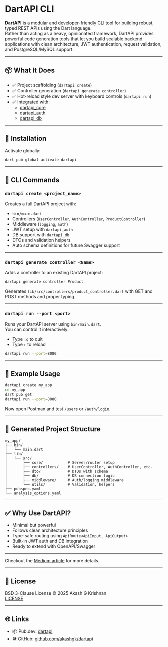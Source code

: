# DartAPI CLI

**DartAPI** is a modular and developer-friendly CLI tool for building robust, typed REST APIs using the Dart language.  
Rather than acting as a heavy, opinionated framework, DartAPI provides powerful code generation tools that let you build scalable backend applications with clean architecture, JWT authentication, request validation, and PostgreSQL/MySQL support.

---

## 📦 What It Does

- ✅ Project scaffolding (`dartapi create`)
- ✅ Controller generation (`dartapi generate controller`)
- ✅ Hot-reload style dev server with keyboard controls (`dartapi run`)
- ✅ Integrated with:
  - [dartapi_core](https://pub.dev/packages/dartapi_core)
  - [dartapi_auth](https://pub.dev/packages/dartapi_auth)
  - [dartapi_db](https://pub.dev/packages/dartapi_db)

---

## 🚀 Installation

Activate globally:

```bash
dart pub global activate dartapi
```

---

## 📁 CLI Commands

### `dartapi create <project_name>`

Creates a full DartAPI project with:
- `bin/main.dart`
- Controllers (`UserController`, `AuthController`, `ProductController`)
- Middleware (`logging`, `auth`)
- JWT setup with `dartapi_auth`
- DB support with `dartapi_db`
- DTOs and validation helpers
- Auto schema definitions for future Swagger support

---

### `dartapi generate controller <Name>`

Adds a controller to an existing DartAPI project:

```bash
dartapi generate controller Product
```

Generates `lib/src/controllers/product_controller.dart` with GET and POST methods and proper typing.

---

### `dartapi run --port <port>`

Runs your DartAPI server using `bin/main.dart`.  
You can control it interactively:

- Type `:q` to quit
- Type `r` to reload

```bash
dartapi run --port=8080
```

---

## 🧪 Example Usage

```bash
dartapi create my_app
cd my_app
dart pub get
dartapi run --port=8080
```

Now open Postman and test `/users` or `/auth/login`.

---

## 🧱 Generated Project Structure

```
my_app/
├── bin/
│   └── main.dart
├── lib/
│   └── src/
│       ├── core/           # Server/router setup
│       ├── controllers/    # UserController, AuthController, etc.
│       ├── dto/            # DTOs with schema
│       ├── db/             # DB connection logic
│       ├── middleware/     # Auth/logging middleware
│       └── utils/          # Validation, helpers
├── pubspec.yaml
└── analysis_options.yaml
```

---

## ✅ Why Use DartAPI?

- Minimal but powerful
- Follows clean architecture principles
- Type-safe routing using `ApiRoute<ApiInput, ApiOutput>`
- Built-in JWT auth and DB integration
- Ready to extend with OpenAPI/Swagger

---

Checkout the [Medium article](https://medium.com/@krishnanag1996/dartapi-build-scalable-backends-in-dart-with-a-modular-api-toolkit-6b12f97cb94a) for more details.

---

## 📄 License

BSD 3-Clause License © 2025 Akash G Krishnan  
[LICENSE](./LICENSE)

---

## 🌐 Links

- 📦 Pub.dev: [dartapi](https://pub.dev/packages/dartapi)
- 🛠️ GitHub: [github.com/akashgk/dartapi](https://github.com/akashgk/dartapi)